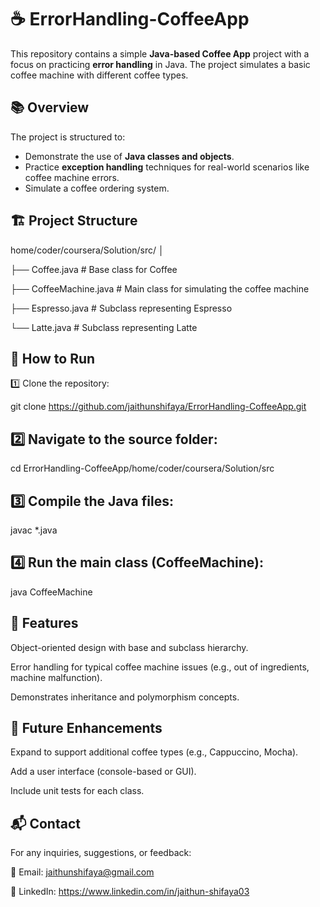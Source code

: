 # ☕ ErrorHandling-CoffeeApp

This repository contains a simple **Java-based Coffee App** project with a focus on practicing **error handling** in Java. The project simulates a basic coffee machine with different coffee types.

## 📚 Overview
The project is structured to:
- Demonstrate the use of **Java classes and objects**.
- Practice **exception handling** techniques for real-world scenarios like coffee machine errors.
- Simulate a coffee ordering system.

## 🏗️ Project Structure

home/coder/coursera/Solution/src/
│

├── Coffee.java # Base class for Coffee

├── CoffeeMachine.java # Main class for simulating the coffee machine

├── Espresso.java # Subclass representing Espresso

└── Latte.java # Subclass representing Latte

## 🚀 How to Run
1️⃣ Clone the repository:

git clone https://github.com/jaithunshifaya/ErrorHandling-CoffeeApp.git

## 2️⃣ Navigate to the source folder:

cd ErrorHandling-CoffeeApp/home/coder/coursera/Solution/src

## 3️⃣ Compile the Java files:

javac *.java

## 4️⃣ Run the main class (CoffeeMachine):

java CoffeeMachine

## 🌟 Features
Object-oriented design with base and subclass hierarchy.

Error handling for typical coffee machine issues (e.g., out of ingredients, machine malfunction).

Demonstrates inheritance and polymorphism concepts.

## 📝 Future Enhancements
Expand to support additional coffee types (e.g., Cappuccino, Mocha).

Add a user interface (console-based or GUI).

Include unit tests for each class.

## 📬 Contact
For any inquiries, suggestions, or feedback:

📧 Email: jaithunshifaya@gmail.com

💼 LinkedIn: https://www.linkedin.com/in/jaithun-shifaya03


